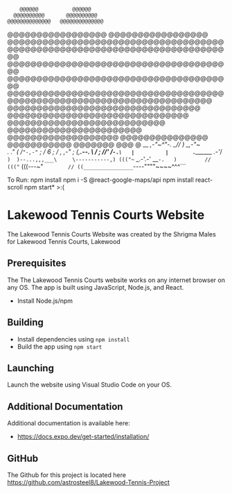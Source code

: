         @@@@@@           @@@@@@
      @@@@@@@@@@       @@@@@@@@@@
    @@@@@@@@@@@@@@   @@@@@@@@@@@@@@
  @@@@@@@@@@@@@@@@@ @@@@@@@@@@@@@@@@@
 @@@@@@@@@@@@@@@@@@@@@@@@@@@@@@@@@@@@@
@@@@@@@@@@@@@@@@@@@@@@@@@@@@@@@@@@@@@@@
@@@@@@@@@@@@@@@@@@@@@@@@@@@@@@@@@@@@@@@
@@@@@@@@@@@@@@@@@@@@@@@@@@@@@@@@@@@@@@@
 @@@@@@@@@@@@@@@@@@@@@@@@@@@@@@@@@@@@@
  @@@@@@@@@@@@@@@@@@@@@@@@@@@@@@@@@@@
   @@@@@@@@@@@@@@@@@@@@@@@@@@@@@@@@@
    @@@@@@@@@@@@@@@@@@@@@@@@@@@@@@@
      @@@@@@@@@@@@@@@@@@@@@@@@@@@
        @@@@@@@@@@@@@@@@@@@@@@@
          @@@@@@@@@@@@@@@@@@@
            @@@@@@@@@@@@@@@
              @@@@@@@@@@@
                @@@@@@@
                  @@@
                   @
                                          __             _,-"~^"-.
                                        _// )      _,-"~`         `.
                                      ." ( /`"-,-"`                 ;
                                      / 6                             ;
                                    /           ,             ,-"     ;
                                    (,__.--.      \           /        ;
                                     //'   /`-.\   |          |        `._________
                                      _.-'_/`  )  )--...,,,___\     \-----------,)
                                    ((("~` _.-'.-'           __`-.   )         //
                                          ((("`             (((---~"`         //
                                                                              ((________________
                                                                              `----""""~~~~^^^```   

To Run:
    npm install
    npm i -S @react-google-maps/api
    npm install react-scroll
    npm start* >:(

# Lakewood Tennis Courts Website
The Lakewood Tennis Courts Website was created by the Shrigma Males for Lakewood Tennis Courts, Lakewood
## Prerequisites
The The Lakewood Tennis Courts website works on any internet browser on any OS. The app is built using JavaScript, Node.js, and React.
- Install Node.js/npm
## Building
- Install dependencies using `npm install`
- Build the app using `npm start`
## Launching
Launch the website using Visual Studio Code on your OS.
## Additional Documentation
Additional documentation is available here:
- https://docs.expo.dev/get-started/installation/
 
## GitHub
The Github for this project is located here
https://github.com/astrosteel8/Lakewood-Tennis-Project
